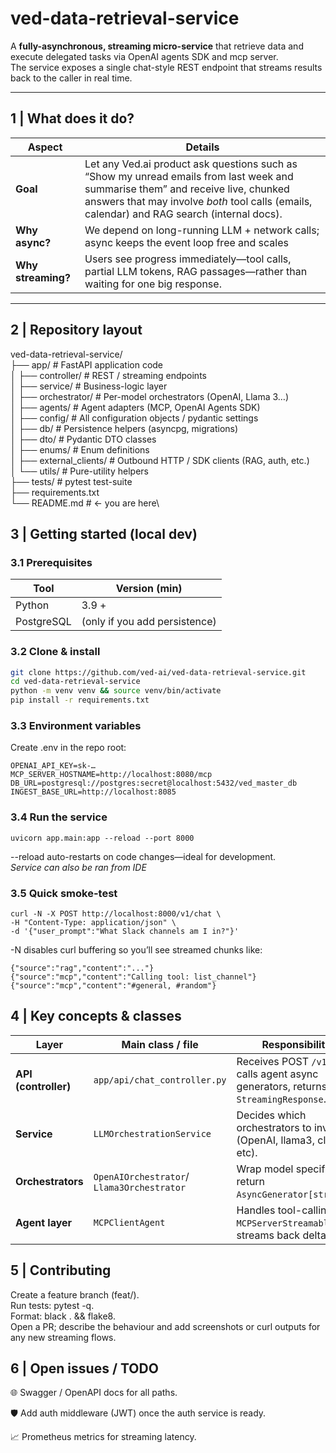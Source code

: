 # ved-data-retrieval-service

A **fully-asynchronous, streaming micro-service** that retrieve data and execute delegated tasks via OpenAI agents SDK and mcp server.\
The service exposes a single chat-style REST endpoint that streams results back to the caller in real time.

---

## 1  |  What does it do?

| Aspect | Details |
|--------|---------|
| **Goal** | Let any Ved.ai product ask questions such as “Show my unread emails from last week and summarise them” and receive live, chunked answers that may involve *both* tool calls (emails, calendar) and RAG search (internal docs). |
| **Why async?** | We depend on long-running LLM + network calls; async keeps the event loop free and scales |
| **Why streaming?** | Users see progress immediately—tool calls, partial LLM tokens, RAG passages—rather than waiting for one big response. |

---

## 2  |  Repository layout

ved-data-retrieval-service/\
├── app/ # FastAPI application code\
│ ├── controller/ # REST / streaming endpoints\
│ ├── service/ # Business-logic layer\
│ ├── orchestrator/ # Per-model orchestrators (OpenAI, Llama 3…)\
│ ├── agents/ # Agent adapters (MCP, OpenAI Agents SDK)\
│ ├── config/ # All configuration objects / pydantic settings\
│ ├── db/ # Persistence helpers (asyncpg, migrations)\
│ ├── dto/ # Pydantic DTO classes\
│ ├── enums/ # Enum definitions\
│ ├── external_clients/ # Outbound HTTP / SDK clients (RAG, auth, etc.)\
│ └── utils/ # Pure-utility helpers\
├── tests/ # pytest test-suite\
├── requirements.txt\
└── README.md # ← you are here\

## 3  |  Getting started (local dev)

### 3.1  Prerequisites

| Tool | Version (min) |
|------|---------------|
| Python | 3.9 + |
| PostgreSQL | (only if you add persistence) |

### 3.2  Clone & install

```bash
git clone https://github.com/ved-ai/ved-data-retrieval-service.git
cd ved-data-retrieval-service
python -m venv venv && source venv/bin/activate
pip install -r requirements.txt
```

### 3.3 Environment variables
Create .env in the repo root:

```
OPENAI_API_KEY=sk-…
MCP_SERVER_HOSTNAME=http://localhost:8080/mcp
DB_URL=postgresql://postgres:secret@localhost:5432/ved_master_db
INGEST_BASE_URL=http://localhost:8085
```

### 3.4 Run the service
```
uvicorn app.main:app --reload --port 8000
```
--reload auto-restarts on code changes—ideal for development. \
*Service can also be ran from IDE*

### 3.5 Quick smoke-test
```
curl -N -X POST http://localhost:8000/v1/chat \
-H "Content-Type: application/json" \
-d '{"user_prompt":"What Slack channels am I in?"}'
```
-N disables curl buffering so you’ll see streamed chunks like:
```
{"source":"rag","content":"..."}
{"source":"mcp","content":"Calling tool: list_channel"}
{"source":"mcp","content":"#general, #random"}
```

## 4 | Key concepts & classes

| Layer                | Main class / file                          | Responsibility                                                                       |
| -------------------- |--------------------------------------------|--------------------------------------------------------------------------------------|
| **API (controller)** | `app/api/chat_controller.py`               | Receives POST `/v1/chat`, calls agent async generators, returns `StreamingResponse`. |
| **Service**          | `LLMOrchestrationService`                  | Decides which orchestrators to invoke (OpenAI, llama3, claude etc).                  |
| **Orchestrators**    | `OpenAIOrchestrator`/ `Llama3Orchestrator` | Wrap model specifics, return `AsyncGenerator[str]`.                                  |
| **Agent layer**      | `MCPClientAgent`                           | Handles tool-calling via `MCPServerStreamableHttp`, streams back deltas.             |


## 5 | Contributing
Create a feature branch (feat/<your-feature>).\
Run tests: pytest -q.\
Format: black . && flake8.\
Open a PR; describe the behaviour and add screenshots or curl outputs for any new streaming flows.

## 6 | Open issues / TODO

🌐 Swagger / OpenAPI docs for all paths.

🛡️ Add auth middleware (JWT) once the auth service is ready.

📈 Prometheus metrics for streaming latency.